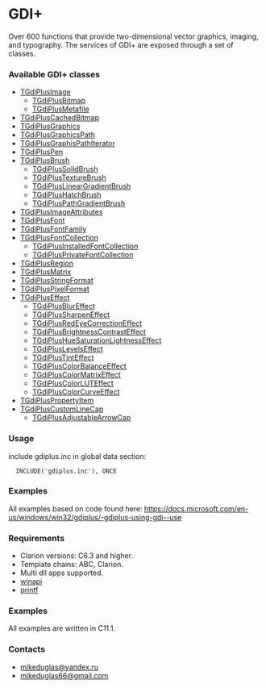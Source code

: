 # GDI+
Over 600 functions that provide two-dimensional vector graphics, imaging, and typography. The services of GDI+ are exposed through a set of classes.


### Available GDI+ classes
- [TGdiPlusImage](https://docs.microsoft.com/en-us/windows/win32/api/gdiplusheaders/nl-gdiplusheaders-image)
    - [TGdiPlusBitmap](https://docs.microsoft.com/en-us/windows/win32/api/gdiplusheaders/nl-gdiplusheaders-bitmap)
    - [TGdiPlusMetafile](https://docs.microsoft.com/en-us/windows/win32/api/gdiplusheaders/nl-gdiplusheaders-metafile)
- [TGdiPlusCachedBitmap](https://docs.microsoft.com/en-us/windows/win32/api/gdiplusheaders/nl-gdiplusheaders-cachedbitmap)
- [TGdiPlusGraphics](https://docs.microsoft.com/en-us/windows/win32/api/gdiplusgraphics/nl-gdiplusgraphics-graphics)
- [TGdiPlusGraphicsPath](https://docs.microsoft.com/en-us/windows/win32/api/gdipluspath/nl-gdipluspath-graphicspath)
- [TGdiPlusGraphisPathIterator](https://docs.microsoft.com/en-us/windows/win32/api/gdipluspath/nl-gdipluspath-graphicspathiterator)
- [TGdiPlusPen](https://docs.microsoft.com/en-us/windows/win32/api/gdipluspen/nl-gdipluspen-pen)
- [TGdiPlusBrush](https://docs.microsoft.com/en-us/windows/win32/api/gdiplusbrush/nl-gdiplusbrush-brush)
    - [TGdiPlusSolidBrush](https://docs.microsoft.com/en-us/windows/win32/api/gdiplusbrush/nl-gdiplusbrush-solidbrush)
    - [TGdiPlusTextureBrush](https://docs.microsoft.com/en-us/windows/win32/api/gdiplusbrush/nl-gdiplusbrush-texturebrush)
    - [TGdiPlusLinearGradientBrush](https://docs.microsoft.com/en-us/windows/win32/api/gdiplusbrush/nl-gdiplusbrush-lineargradientbrush)
    - [TGdiPlusHatchBrush](https://docs.microsoft.com/en-us/windows/win32/api/gdiplusbrush/nl-gdiplusbrush-hatchbrush)
    - [TGdiPlusPathGradientBrush](https://docs.microsoft.com/en-us/windows/win32/api/gdipluspath/nl-gdipluspath-pathgradientbrush)
- [TGdiPlusImageAttributes](https://docs.microsoft.com/en-us/windows/win32/api/gdiplusimageattributes/nl-gdiplusimageattributes-imageattributes)
- [TGdiPlusFont](https://docs.microsoft.com/en-us/windows/win32/api/gdiplusheaders/nl-gdiplusheaders-font)
- [TGdiPlusFontFamily](https://docs.microsoft.com/en-us/windows/win32/api/gdiplusheaders/nl-gdiplusheaders-fontfamily)
- [TGdiPlusFontCollection](https://docs.microsoft.com/en-us/windows/win32/api/gdiplusheaders/nl-gdiplusheaders-fontcollection)
    - [TGdiPlusInstalledFontCollection](https://docs.microsoft.com/en-us/windows/win32/api/gdiplusheaders/nl-gdiplusheaders-installedfontcollection)
    - [TGdiPlusPrivateFontCollection](https://docs.microsoft.com/en-us/windows/win32/api/gdiplusheaders/nl-gdiplusheaders-privatefontcollection)
- [TGdiPlusRegion](https://docs.microsoft.com/en-us/windows/win32/api/gdiplusheaders/nl-gdiplusheaders-region)
- [TGdiPlusMatrix](https://docs.microsoft.com/en-us/windows/win32/api/gdiplusmatrix/nl-gdiplusmatrix-matrix)
- [TGdiPlusStringFormat](https://docs.microsoft.com/en-us/windows/win32/api/gdiplusstringformat/nl-gdiplusstringformat-stringformat)
- [TGdiPlusPixelFormat](https://docs.microsoft.com/en-us/windows/win32/api/gdipluspixelformats/)
- [TGdiPlusEffect](https://docs.microsoft.com/en-us/windows/win32/api/gdipluseffects/nl-gdipluseffects-effect)
    - [TGdiPlusBlurEffect](https://docs.microsoft.com/en-us/windows/win32/api/gdipluseffects/nl-gdipluseffects-blur)
    - [TGdiPlusSharpenEffect](https://docs.microsoft.com/en-us/windows/win32/api/gdipluseffects/nl-gdipluseffects-sharpen)
    - [TGdiPlusRedEyeCorrectionEffect](https://docs.microsoft.com/en-us/windows/win32/api/gdipluseffects/nl-gdipluseffects-redeyecorrection)
    - [TGdiPlusBrightnessContrastEffect](https://docs.microsoft.com/en-us/windows/win32/api/gdipluseffects/nl-gdipluseffects-brightnesscontrast)
    - [TGdiPlusHueSaturationLightnessEffect](https://docs.microsoft.com/en-us/windows/win32/api/gdipluseffects/nl-gdipluseffects-huesaturationlightness)
    - [TGdiPlusLevelsEffect](https://docs.microsoft.com/en-us/windows/win32/api/gdipluseffects/nl-gdipluseffects-levels)
    - [TGdiPlusTintEffect](https://docs.microsoft.com/en-us/windows/win32/api/gdipluseffects/nl-gdipluseffects-tint)
    - [TGdiPlusColorBalanceEffect](https://docs.microsoft.com/en-us/windows/win32/api/gdipluseffects/nl-gdipluseffects-colorbalance)
    - [TGdiPlusColorMatrixEffect](https://docs.microsoft.com/en-us/windows/win32/api/gdipluseffects/nl-gdipluseffects-colormatrixeffect)
    - [TGdiPlusColorLUTEffect](https://docs.microsoft.com/en-us/windows/win32/api/gdipluseffects/nl-gdipluseffects-colorlut)
    - [TGdiPlusColorCurveEffect](https://docs.microsoft.com/en-us/windows/win32/api/gdipluseffects/nl-gdipluseffects-colorcurve)
- [TGdiPlusPropertyItem](https://docs.microsoft.com/en-us/windows/win32/api/gdiplusimaging/nl-gdiplusimaging-propertyitem)
- [TGdiPlusCustomLineCap](https://docs.microsoft.com/en-us/windows/win32/api/gdiplusheaders/nl-gdiplusheaders-customlinecap)
    - [TGdiPlusAdjustableArrowCap](https://docs.microsoft.com/en-us/windows/win32/api/gdipluslinecaps/nl-gdipluslinecaps-adjustablearrowcap)

### Usage  
include gdiplus.inc in global data section:
```
  INCLUDE('gdiplus.inc'), ONCE
```

### Examples
All examples based on code found here:
https://docs.microsoft.com/en-us/windows/win32/gdiplus/-gdiplus-using-gdi--use


### Requirements
- Clarion versions: C6.3 and higher.
- Template chains: ABC, Clarion.
- Multi dll apps supported.
- [winapi](https://github.com/mikeduglas/winapi)
- [printf](https://github.com/mikeduglas/printf)


### Examples
All examples are written in C11.1.


### Contacts
- <mikeduglas@yandex.ru>
- <mikeduglas66@gmail.com>


